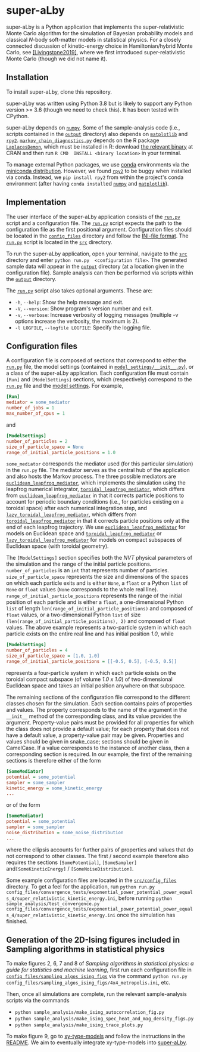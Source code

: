 # super-aLby
super-aLby is a Python application that implements the super-relativistic Monte Carlo algorithm for the simulation of 
Bayesian probability models and classical *N*-body soft-matter models in statistical physics. For a closely connected 
discussion of kinetic-energy choice in Hamiltonian/hybrid Monte Carlo, see [\[Livingstone2019\]](
https://academic.oup.com/biomet/article-abstract/106/2/303/5476364), where we first introduced super-relativistic Monte 
Carlo (though we did not name it).

## Installation

To install super-aLby, clone this repository.

super-aLby was written using Python 3.8 but is likely to support any Python version >= 3.6 (though we need to check 
this). It has been tested with CPython.

super-aLby depends on [`numpy`](https://numpy.org). Some of the sample-analysis code (i.e., scripts contained in the 
[`output`](src/output) directory) also depends on [`matplotlib`](https://matplotlib.org) and [`rpy2`](
https://rpy2.github.io). [`markov_chain_diagnostics.py`](src/output/markov_chain_diagnostics.py) depends on the R 
package [`LaplacesDemon`](https://cran.r-project.org/web/packages/LaplacesDemon/), which must be installed in R: 
download [the relevant binary](https://cran.r-project.org/web/packages/LaplacesDemon/) at CRAN and then run `R CMD 
INSTALL <binary location>` in your terminal.

To manage external Python packages, we use [conda](https://docs.conda.io/projects/conda/en/latest/) environments via 
the [miniconda distribution](https://docs.conda.io/en/latest/miniconda.html). However, we found [`rpy2`](
https://rpy2.github.io) to be buggy when installed via conda. Instead, we `pip install rpy2` from within the project's 
conda environment (after having `conda install`ed [`numpy`](https://numpy.org) and [`matplotlib`](
https://matplotlib.org)).

## Implementation

The user interface of the super-aLby application consists of the [`run.py`](src/run.py) script and a configuration 
file. The [`run.py`](src/run.py) script expects the path to the configuration file as the first positional argument. 
Configuration files should be located in the [`config_files`](src/config_files) directory and follow the [INI-file 
format](https://en.wikipedia.org/wiki/INI_file). The [`run.py`](src/run.py) script is located in the [`src`](src) 
directory. 

To run the super-aLby application, open your terminal, navigate to the [`src`](src) directory and enter `python run.py 
<configuration file>`. The generated sample data will appear in the [`output`](src/output) directory (at a location 
given in the configuration file). Sample analysis can then be performed via scripts within the [`output`](src/output) 
directory.

The [`run.py`](src/run.py) script also takes optional arguments. These are:
- `-h`, `--help`: Show the help message and exit.
- `-V`, `--version`: Show program's version number and exit.
- `-v`, `--verbose`: Increase verbosity of logging messages (multiple -v options increase the verbosity, the maximum is 
2).
- `-l LOGFILE`, `--logfile LOGFILE`: Specify the logging file. 

## Configuration files

A configuration file is composed of sections that correspond to either the [`run.py`](src/run.py) file, the model 
settings (contained in [`model_settings/__init__.py`](src/model_settings/__init__.py)), or a class of the super-aLby 
application. Each configuration file must contain `[Run]` and `[ModelSettings]` sections, which (respectively) 
correspond to the [`run.py`](src/run.py) file and the [model settings](src/model_settings/__init__.py).  For example, 

```INI
[Run]
mediator = some_mediator
number_of_jobs = 1
max_number_of_cpus = 1
```

and 

```INI
[ModelSettings]
number_of_particles = 2
size_of_particle_space = None
range_of_initial_particle_positions = 1.0
```

`some_mediator` corresponds the mediator used (for this particular simulation) in the `run.py` file. The mediator 
serves as the central hub of the application and also hosts the Markov process. The three possible mediators are 
[`euclidean_leapfrog_mediator`](src/mediator/euclidean_leapfrog_mediator.py), which implements the simulation using the 
leapfrog numerical integrator, [`toroidal_leapfrog_mediator`](src/mediator/toroidal_leapfrog_mediator.py), which 
differs from [`euclidean_leapfrog_mediator`](src/mediator/euclidean_leapfrog_mediator.py) in that it corrects particle 
positions to account for periodic boundary conditions (i.e., for particles existing on a toroidal space) after each 
numerical integration step, and [`lazy_toroidal_leapfrog_mediator`](src/mediator/lazy_toroidal_leapfrog_mediator.py), 
which differs from [`toroidal_leapfrog_mediator`](src/mediator/toroidal_leapfrog_mediator.py) in that it corrects 
particle positions only at the end of each leapfrog trajectory. We use [`euclidean_leapfrog_mediator`](
src/mediator/euclidean_leapfrog_mediator.py) for models on Euclidean space and [`toroidal_leapfrog_mediator`](
src/mediator/toroidal_leapfrog_mediator.py) or [`lazy_toroidal_leapfrog_mediator`](
src/mediator/lazy_toroidal_leapfrog_mediator.py) for models on compact subspaces of Euclidean space (with toroidal 
geometry).

The ```[ModelSettings]``` section specifies both the *NVT* physical parameters of the simulation and the range of the 
initial particle positions. `number_of_particles` is an `int` that represents number of particles. 
`size_of_particle_space` represents the size and dimensions of the spaces on which each particle exits and is either 
`None`, a `float` or a Python `list` of `None` or `float` values (`None` corresponds to the whole real line). 
`range_of_initial_particle_positions` represents the range of the initial position of each particle and is either a 
`float`, a one-dimensional Python `list` of length `len(range_of_initial_particle_positions)` and composed of `float` 
values, or a two-dimensional Python `list` of size `(len(range_of_initial_particle_positions), 2)` and composed of 
`float` values. The above example represents a two-particle system in which each particle exists on the entire real 
line and has initial position *1.0*, while

```INI
[ModelSettings]
number_of_particles = 4
size_of_particle_space = [1.0, 1.0]
range_of_initial_particle_positions = [[-0.5, 0.5], [-0.5, 0.5]]
```

represents a four-particle system in which each particle exists on the toroidal compact subspace (of 
volume *1.0 x 1.0*) of two-dimensional Euclidean space and takes an initial position anywhere on that subspace.

The remaining sections of the configuration file correspond to the different classes chosen for the simulation. Each 
section contains pairs of properties and values. The property corresponds to the name of the argument in the `__init__` 
method of the corresponding class, and its value provides the argument. Property-value pairs must be provided for all 
properties for which the class does not provide a default value; for each property that does not have a default value, 
a property-value pair may be given. Properties and values should be given in snake_case; sections should be given in 
CamelCase. If a value corresponds to the instance of another class, then a corresponding section is required. In our 
example, the first of the remaining sections is therefore either of the form

```INI
[SomeMediator]
potential = some_potential
sampler = some_sampler
kinetic_energy = some_kinetic_energy
...
```

or of the form

```INI
[SomeMediator]
potential = some_potential
sampler = some_sampler
noise_distribution = some_noise_distribution
...
```

where the ellipsis accounts for further pairs of properties and values that do not correspond to other classes. The 
first / second example therefore also requires the sections `[SomePotential]`, `[SomeSampler]` and`[SomeKineticEnergy]` 
/ `[SomeNoiseDistribution]`. 

Some example configuration files are located in the [`src/config_files`](src/config_files) directory. To get a feel for 
the application, run `python run.py 
config_files/convergence_tests/exponential_power_potential_power_equals_4/super_relativistic_kinetic_energy.ini`, 
before running `python sample_analysis/test_convergence.py 
config_files/convergence_tests/exponential_power_potential_power_equals_4/super_relativistic_kinetic_energy.ini` 
once the simulation has finished. 

## Generation of the 2D-Ising figures included in Sampling algorithms in statistical physics

To make figures 2, 6, 7 and 8 of *Sampling algorithms in statistical physics: a guide for statistics and machine 
learning*, first run each configuration file in [`config_files/sampling_algos_ising_figs`](
src/config_files/sampling_algos_ising_figs) via the command `python run.py 
config_files/sampling_algos_ising_figs/4x4_metropolis.ini`, etc.  

Then, once all simulations are complete, run the relevant sample-analysis scripts via the commands 
- `python sample_analysis/make_ising_autocorrelation_fig.py`
- `python sample_analysis/make_ising_spec_heat_and_mag_density_figs.py`
- `python sample_analysis/make_ising_trace_plots.py`

To make figure 9, go to [xy-type-models](https://github.com/michaelfaulkner/xy-type-models) and follow the instructions 
in the [README](https://github.com/michaelfaulkner/xy-type-models/blob/main/README.md).  We aim to eventually integrate 
xy-type-models into [super-aLby](https://github.com/michaelfaulkner/super-aLby).

